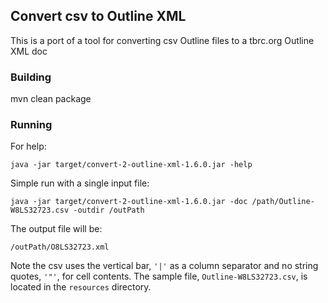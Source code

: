 ## Convert csv to Outline XML
This is a port of a tool for converting csv Outline files to a tbrc.org Outline XML doc 
### Building
mvn clean package

### Running
For help:
```
java -jar target/convert-2-outline-xml-1.6.0.jar -help
```
Simple run with a single input file:
```
java -jar target/convert-2-outline-xml-1.6.0.jar -doc /path/Outline-W8LS32723.csv -outdir /outPath
```
The output file will be:
```
/outPath/O8LS32723.xml
```
Note the csv uses the vertical bar, ```'|'``` as a column separator and no string quotes, ```'"'```, for cell contents.
The sample file, ```Outline-W8LS32723.csv```, is located in the `resources` directory.
